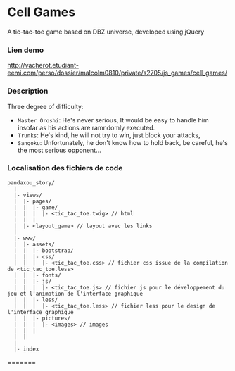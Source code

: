 # Cell Games

A tic-tac-toe game based on DBZ universe, developed using jQuery

### Lien demo

http://vacherot.etudiant-eemi.com/perso/dossier/malcolm0810/private/s2705/js_games/cell_games/

### Description

Three degree of difficulty:

- `Master Oroshi`: He's never serious, It would be easy to handle him insofar as his actions are ramndomly executed.
- `Trunks`: He's kind, he will not try to win, just block your attacks,
- `Sangoku`: Unfortunately, he don't know how to hold back, be careful, he's the most serious opponent...



### Localisation des fichiers de code

```
pandaxou_story/
  |
  |- views/
  |  |- pages/
  |  |  |- game/
  |  |  |  |- <tic_tac_toe.twig> // html
  |  |  |
  |  |- <layout_game> // layout avec les links
  |
  |- www/
  |  |- assets/
  |  |  |- bootstrap/
  |  |  |- css/
  |  |  |  |- <tic_tac_toe.css> // fichier css issue de la compilation de <tic_tac_toe.less>
  |  |  |- fonts/
  |  |  |- js/
  |  |  |  |- <tic_tac_toe.js> // fichier js pour le développement du jeu et l'animation de l'interface graphique
  |  |  |- less/
  |  |  |  |- <tic_tac_toe.less> // fichier less pour le design de l'interface graphique
  |  |  |- pictures/
  |  |  |  |- <images> // images
  |  |  |
  |  |
  |
  |- index
```

=======

